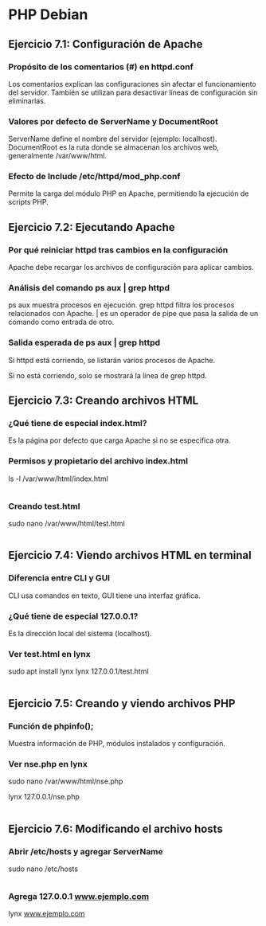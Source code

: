 # PHP Debian

## Ejercicio 7.1: Configuración de Apache

### Propósito de los comentarios (#) en httpd.conf

Los comentarios explican las configuraciones sin afectar el funcionamiento
 del servidor. También se utilizan para desactivar líneas de 
 configuración sin eliminarlas.

 ### Valores por defecto de ServerName y DocumentRoot

ServerName define el nombre del servidor (ejemplo: localhost).
DocumentRoot es la ruta donde se almacenan los archivos web,
 generalmente /var/www/html.

### Efecto de Include /etc/httpd/mod_php.conf

Permite la carga del módulo PHP en Apache, permitiendo
 la ejecución de scripts PHP.



## Ejercicio 7.2: Ejecutando Apache

### Por qué reiniciar httpd tras cambios en la configuración

Apache debe recargar los archivos de configuración para aplicar cambios.

### Análisis del comando ps aux | grep httpd

ps aux muestra procesos en ejecución.
grep httpd filtra los procesos relacionados con Apache.
| es un operador de pipe que pasa la salida de un comando como entrada 
de otro.

### Salida esperada de ps aux | grep httpd

Si httpd está corriendo, se listarán varios procesos de Apache.

Si no está corriendo, solo se mostrará la línea de grep httpd.


## Ejercicio 7.3: Creando archivos HTML

### ¿Qué tiene de especial index.html?

Es la página por defecto que carga Apache si no se especifica otra.

### Permisos y propietario del archivo index.html

ls -l /var/www/html/index.html

![]()

### Creando test.html

sudo nano /var/www/html/test.html

![]()


## Ejercicio 7.4: Viendo archivos HTML en terminal

### Diferencia entre CLI y GUI

CLI usa comandos en texto, GUI tiene una interfaz gráfica.

### ¿Qué tiene de especial 127.0.0.1?

Es la dirección local del sistema (localhost).

### Ver test.html en lynx

sudo apt install lynx
lynx 127.0.0.1/test.html

![]()



## Ejercicio 7.5: Creando y viendo archivos PHP

### Función de phpinfo();

Muestra información de PHP, módulos instalados y configuración.


### Ver nse.php en lynx

sudo nano /var/www/html/nse.php

lynx 127.0.0.1/nse.php

![]()



## Ejercicio 7.6: Modificando el archivo hosts

### Abrir /etc/hosts y agregar ServerName

sudo nano /etc/hosts

![]()



### Agrega 127.0.0.1 www.ejemplo.com

lynx www.ejemplo.com


![]()








